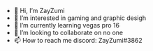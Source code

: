 - 👋 Hi, I’m ZayZumi
- 👀 I’m interested in gaming and graphic desigh
- 🌱 I’m currently learning vegas pro 16
- 💞️ I’m looking to collaborate on no one
- 📫 How to reach me discord: ZayZumi#3862

<!---
hazukiwindy/hazukiwindy is a ✨ special ✨ repository because its `README.md` (this file) appears on your GitHub profile.
You can click the Preview link to take a look at your changes.
--->
